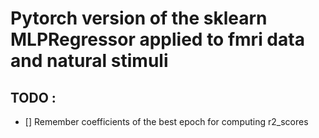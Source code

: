 # Pytorch version of the sklearn MLPRegressor applied to fmri data and natural stimuli


## TODO : 
- [] Remember coefficients of the best epoch for computing r2_scores


